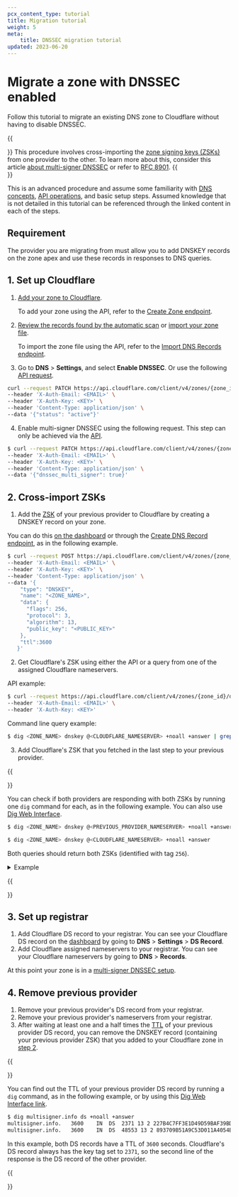 ```yaml
---
pcx_content_type: tutorial
title: Migration tutorial
weight: 5
meta: 
    title: DNSSEC migration tutorial
updated: 2023-06-20
---
```


# Migrate a zone with DNSSEC enabled

Follow this tutorial to migrate an existing DNS zone to Cloudflare without having to disable DNSSEC.

{{<Aside type="warning">}}
This procedure involves cross-importing the [zone signing keys (ZSKs)](https://www.cloudflare.com/learning/dns/dns-records/dnskey-ds-records/) from one provider to the other. To learn more about this, consider this article [about multi-signer DNSSEC](/dns/dnssec/multi-signer-dnssec/about/) or refer to [RFC 8901](https://www.rfc-editor.org/rfc/rfc8901.html).
{{</Aside>}}

This is an advanced procedure and assume some familiarity with [DNS concepts](/dns/concepts/), [API operations](/fundamentals/api/), and basic setup steps. Assumed knowledge that is not detailed in this tutorial can be referenced through the linked content in each of the steps.

## Requirement

The provider you are migrating from must allow you to add DNSKEY records on the zone apex and use these records in responses to DNS queries.

## 1. Set up Cloudflare

1. [Add your zone to Cloudflare]((/fundamentals/setup/account-setup/add-site/)).

    To add your zone using the API, refer to the [Create Zone endpoint](/api/operations/zones-post).

2. [Review the records found by the automatic scan](/dns/manage-dns-records/how-to/create-dns-records/) or [import your zone file](/dns/manage-dns-records/how-to/import-and-export/).

    To import the zone file using the API, refer to the [Import DNS Records endpoint](/api/operations/dns-records-for-a-zone-import-dns-records).

3. Go to **DNS** > **Settings**, and select **Enable DNSSEC**. Or use the following [API request](/api/operations/dnssec-edit-dnssec-status).

```bash
curl --request PATCH https://api.cloudflare.com/client/v4/zones/{zone_id}/dnssec \
--header 'X-Auth-Email: <EMAIL>' \
--header 'X-Auth-Key: <KEY>' \
--header 'Content-Type: application/json' \
--data '{"status": "active"}'
```

4. Enable multi-signer DNSSEC using the following request. This step can only be achieved via the [API](/api/operations/dnssec-edit-dnssec-status).

```bash
$ curl --request PATCH https://api.cloudflare.com/client/v4/zones/{zone_id}/dnssec \ 
--header 'X-Auth-Email: <EMAIL>' \ 
--header 'X-Auth-Key: <KEY>' \ 
--header 'Content-Type: application/json' \ 
--data '{"dnssec_multi_signer": true}'
```

## 2. Cross-import ZSKs

1. Add the [ZSK](https://www.cloudflare.com/learning/dns/dns-records/dnskey-ds-records/) of your previous provider to Cloudflare by creating a DNSKEY record on your zone.

You can do this [on the dashboard](/dns/manage-dns-records/how-to/create-dns-records/#create-dns-records) or through the [Create DNS Record endpoint](/api/operations/dns-records-for-a-zone-create-dns-record), as in the following example.

```bash
$ curl --request POST https://api.cloudflare.com/client/v4/zones/{zone_id}/dns_records \
--header 'X-Auth-Email: <EMAIL>' \
--header 'X-Auth-Key: <KEY>' \
--header 'Content-Type: application/json' \
--data '{
    "type": "DNSKEY",
    "name": "<ZONE_NAME>",
    "data": { 
      "flags": 256,
      "protocol": 3,
      "algorithm": 13,
      "public_key": "<PUBLIC_KEY>"
    },
    "ttl":3600
   }'
```

2. Get Cloudflare's ZSK using either the API or a query from one of the assigned Cloudflare nameservers.

API example:

```bash
$ curl --request https://api.cloudflare.com/client/v4/zones/{zone_id}/dnssec/zsk \
--header 'X-Auth-Email: <EMAIL>' \
--header 'X-Auth-Key: <KEY>'
```

Command line query example:

```bash
$ dig <ZONE_NAME> dnskey @<CLOUDFLARE_NAMESERVER> +noall +answer | grep 256
```

3. Add Cloudflare's ZSK that you fetched in the last step to your previous provider.

{{<Aside type="note">}}

You can check if both providers are responding with both ZSKs by running one `dig` command for each, as in the following example. You can also use [Dig Web Interface](https://www.digwebinterface.com/?type=DNSKEY).

```bash
$ dig <ZONE_NAME> dnskey @<PREVIOUS_PROVIDER_NAMESERVER> +noall +answer

$ dig <ZONE_NAME> dnskey @<CLOUDFLARE_NAMESERVER> +noall +answer
```

Both queries should return both ZSKs (identified with tag `256`).

<details>
<summary>Example</summary>
<div>

```bash
$ dig multisigner.info dnskey @dns1.p01.nsone.net. +noall +answer
multisigner.info.    3600    IN    DNSKEY    257 3 13 t+4D<bla_bla_bla>JBmA==
multisigner.info.    3600    IN    DNSKEY    256 3 13 pxEU<bla_bla_bla>0xOg==
multisigner.info.    3600    IN    DNSKEY    256 3 13 oJM<bla_bla_bla>XhSA==

$ dig multisigner.info dnskey @ashley.ns.cloudflare.com +noall +answer
multisigner.info.    3600    IN    DNSKEY    257 3 13 mdss<bla_bla_bla>eKGQ==
multisigner.info.    3600    IN    DNSKEY    256 3 13 oJM<bla_bla_bla>XhSA==
multisigner.info.    3600    IN    DNSKEY    256 3 13 pxEU<bla_bla_bla>0xOg==
```
</div>
</details>

{{</Aside>}}

## 3. Set up registrar

1. Add Cloudflare DS record to your registrar. You can see your Cloudflare DS record on the [dashboard](https://dash.cloudflare.com/?to=/:account/:zone/dns) by going to **DNS** > **Settings** > **DS Record**.
2. Add Cloudflare assigned nameservers to your registrar. You can see your Cloudflare nameservers by going to **DNS** > **Records**.

At this point your zone is in a [multi-signer DNSSEC setup](/dns/dnssec/multi-signer-dnssec/).

## 4. Remove previous provider

1. Remove your previous provider's DS record from your registrar.
2. Remove your previous provider's nameservers from your registrar.
3. After waiting at least one and a half times the [TTL](https://www.cloudflare.com/learning/cdn/glossary/time-to-live-ttl/) of your previous provider DS record, you can remove the DNSKEY record (containing your previous provider ZSK) that you added to your Cloudflare zone in [step 2](#2-cross-import-zsks).

{{<Aside type="note">}}

You can find out the TTL of your previous provider DS record by running a `dig` command, as in the following example, or by using this [Dig Web Interface link](https://www.digwebinterface.com/?type=DS).

```bash
$ dig multisigner.info ds +noall +answer
multisigner.info.	3600	IN	DS	2371 13 2 227B4C7FF3E1D49D59BAF39BDA54CA0839DE700DD9896076AA3E6AD7 19A0CF55
multisigner.info.	3600	IN	DS	48553 13 2 893709B51A9C53D011A4054B15FC5454BEDF68E739BB3B3FA1E333DA 7B8DACFE
```

In this example, both DS records have a TTL of `3600` seconds. Cloudflare's DS record always has the key tag set to `2371`, so the second line of the response is the DS record of the other provider.

{{</Aside>}}